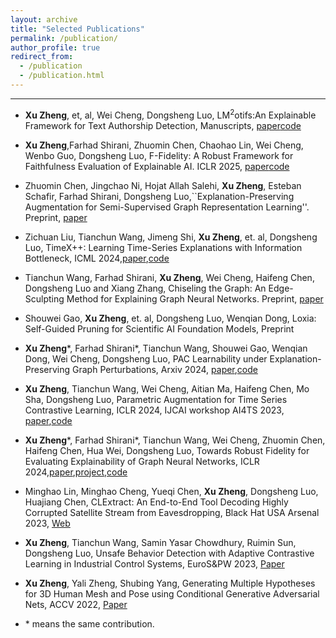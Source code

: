 ```yaml
---
layout: archive
title: "Selected Publications"
permalink: /publication/
author_profile: true
redirect_from:
  - /publication
  - /publication.html
---
```


-------
- **Xu Zheng**, et, al, Wei Cheng, Dongsheng Luo, LM$^2$otifs:An Explainable Framework for Text Authorship Detection, Manuscripts, [paper](https://placeholder)[code](https://placeholder)  

- **Xu Zheng**,Farhad Shirani, Zhuomin Chen, Chaohao Lin, Wei Cheng, Wenbo Guo, Dongsheng Luo, F-Fidelity: A Robust Framework for Faithfulness Evaluation of Explainable AI. ICLR 2025, [paper](https://arxiv.org/abs/2410.02970)[code](https://github.com/AslanDing/Finetune-Fidelity)  

- Zhuomin Chen, Jingchao Ni, Hojat Allah Salehi, **Xu Zheng**, Esteban Schafir, Farhad Shirani, Dongsheng Luo,``Explanation-Preserving Augmentation for Semi-Supervised Graph Representation Learning''. Preprint, [paper](https://arxiv.org/abs/2410.12657)

- Zichuan Liu, Tianchun Wang, Jimeng Shi, **Xu Zheng**, et. al, Dongsheng Luo, TimeX++: Learning Time-Series Explanations with Information Bottleneck, ICML 2024,[paper](https://arxiv.org/html/2405.09308v1),[code](https://github.com/zichuan-liu/TimeXplusplus) 

- Tianchun Wang, Farhad Shirani, **Xu Zheng**, Wei Cheng, Haifeng Chen, Dongsheng Luo and Xiang Zhang, Chiseling the Graph: An Edge-Sculpting Method for Explaining Graph Neural Networks. Preprint, [paper](https://assets-eu.researchsquare.com/files/rs-5414037/v1_covered_6a0cd4e5-64f7-4fda-81e4-2cc81fe977da.pdf?c=1732871401)

- Shouwei Gao, **Xu Zheng**, et. al, Dongsheng Luo, Wenqian Dong, Loxia: Self-Guided Pruning for Scientific AI Foundation Models, Preprint 

- **Xu Zheng**\*, Farhad Shirani\*, Tianchun Wang, Shouwei Gao, Wenqian Dong, Wei Cheng, Dongsheng Luo, PAC Learnability under Explanation-Preserving Graph Perturbations, Arxiv 2024, [paper](https://arxiv.org/abs/2402.05039),[code](https://github.com/AslanDing/forICML24)

- **Xu Zheng**, Tianchun Wang, Wei Cheng, Aitian Ma, Haifeng Chen, Mo Sha, Dongsheng Luo, Parametric Augmentation for Time Series Contrastive Learning, ICLR 2024, IJCAI workshop AI4TS 2023, [paper](https://openreview.net/pdf?id=EIPLdFy3vp),[code](https://github.com/AslanDing/AutoTCL)

- **Xu Zheng**\*, Farhad Shirani\*, Tianchun Wang, Wei Cheng, Zhuomin Chen, Haifeng Chen, Hua Wei, Dongsheng Luo, Towards Robust Fidelity for Evaluating Explainability of Graph Neural Networks, ICLR 2024,[paper](https://openreview.net/pdf?id=up6hr4hIQH),[project](trustai4s-lab.github.io/fidelity.html),[code](https://github.com/AslanDing/Fidelity)

- Minghao Lin, Minghao Cheng, Yueqi Chen, **Xu Zheng**, Dongsheng Luo, Huajiang Chen, CLExtract: An End-to-End Tool Decoding Highly Corrupted Satellite Stream from Eavesdropping, Black Hat USA Arsenal 2023, [Web](https://www.blackhat.com/us-23/arsenal/schedule/#clextract-an-end-to-end-tool-decoding-highly-corrupted-satellite-stream-from-eavesdropping-31622)

- **Xu Zheng**, Tianchun Wang, Samin Yasar Chowdhury, Ruimin Sun, Dongsheng Luo, Unsafe Behavior Detection with Adaptive Contrastive Learning in Industrial Control Systems, EuroS&PW 2023, [Paper](https://ieeexplore.ieee.org/document/10190657)

- **Xu Zheng**, Yali Zheng, Shubing Yang, Generating Multiple Hypotheses for 3D Human Mesh and Pose using Conditional Generative Adversarial Nets, ACCV 2022, [Paper](https://openaccess.thecvf.com/content/ACCV2022/papers/Zheng_Generating_Multiple_Hypotheses_for_3D_Human_Mesh_and_Pose_using_ACCV_2022_paper.pdf)

- \* means the same contribution. 
